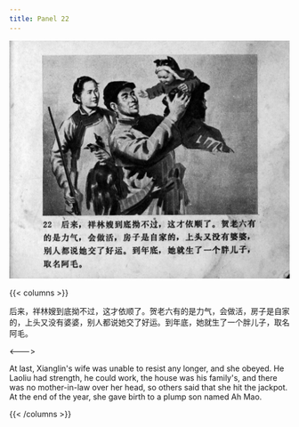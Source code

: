 ```yaml
---
title: Panel 22
---
```


![zhufu panel](./../../images/zhufu/seifert0772_zf_0027_022.jpg)

{{< columns >}}

后来，祥林嫂到底拗不过，这才依顺了。贺老六有的是力气，会做活，房子是自家的，上头又没有婆婆，别人都说她交了好运。到年底，她就生了一个胖儿子，取名阿毛。

<--->

At last, Xianglin's wife was unable to resist any longer, and she obeyed. He Laoliu had strength, he could work, the house was his family's, and there was no mother-in-law over her head, so others said that she hit the jackpot. At the end of the year, she gave birth to a plump son named Ah Mao.

{{< /columns >}}